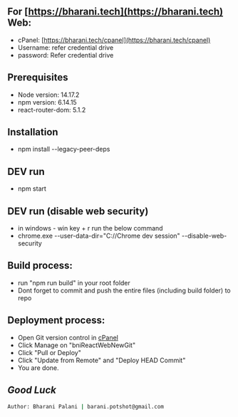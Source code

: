 ## For [https://bharani.tech](https://bharani.tech) Web:
- cPanel: [https://bharani.tech/cpanel](https://bharani.tech/cpanel)
- Username: refer credential drive
- password: Refer credential drive

## Prerequisites

- Node version: 14.17.2
- npm version: 6.14.15
- react-router-dom: 5.1.2

## Installation
- npm install --legacy-peer-deps

## DEV run
- npm start

## DEV run (disable web security)
- in windows - win key + r run the below command
- chrome.exe --user-data-dir="C://Chrome dev session" --disable-web-security

## Build process:
- run "npm run build" in your root folder
- Dont forget to commit and push the entire files (including build folder) to repo

## Deployment process:
- Open Git version control in [cPanel](https://bharani.tech/cpanel)
- Click Manage on "bniReactWebNewGit"
- Click "Pull or Deploy"
- Click "Update from Remote" and "Deploy HEAD Commit"
- You are done.

## _Good Luck_
```sh
Author: Bharani Palani | barani.potshot@gmail.com
```


